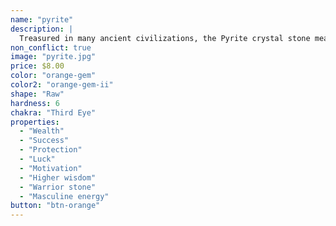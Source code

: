 ```yaml
---
name: "pyrite"
description: |
  Treasured in many ancient civilizations, the Pyrite crystal stone meaning comes from the Greek word ‘ pry,’ which means fire. This fiery stone manifests male energy, that burning cauldron of passion that exists deep within the third eye chakra. Harnessing the masculine energy, the pyrite crystal meaning is a symbol of abundance and prosperity, which makes it an excellent addition to your office or workspace decor. Gaze upon the stone and remember your intention and its powerful healing properties. Whether it's to increase focus or to simply give you a an energetic boost, the Pyrite crystal stone gives you the strength and determination you need to take on challenging tasks.
non_conflict: true
image: "pyrite.jpg"
price: $8.00
color: "orange-gem"
color2: "orange-gem-ii"
shape: "Raw"
hardness: 6
chakra: "Third Eye"
properties:
  - "Wealth"
  - "Success"
  - "Protection"
  - "Luck"
  - "Motivation"
  - "Higher wisdom"
  - "Warrior stone"
  - "Masculine energy"
button: "btn-orange"
---
```

